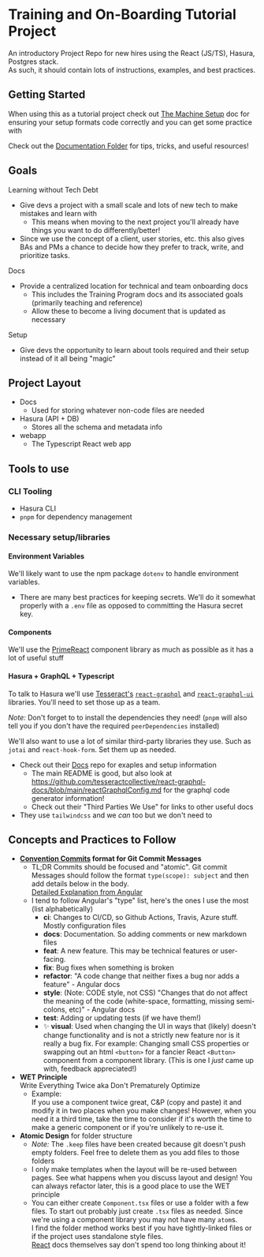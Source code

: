 # Training and On-Boarding Tutorial Project

An introductory Project Repo for new hires using the React (JS/TS), Hasura, Postgres stack.  
As such, it should contain lots of instructions, examples, and best practices.

## Getting Started

When using this as a tutorial project check out [The Machine Setup](docs/machine_setup_get_started_task.md) doc for ensuring your setup formats code correctly and you can get some practice with 

Check out the [Documentation Folder](docs) for tips, tricks, and useful resources!
## Goals

Learning without Tech Debt
- Give devs a project with a small scale and lots of new tech to make mistakes and learn with
  - This means when moving to the next project you'll already have things you want to do differently/better!
- Since we use the concept of a client, user stories, etc. this also gives BAs and PMs a chance to decide how they prefer to track, write, and prioritize tasks.

Docs
- Provide a centralized location for technical and team onboarding docs
  - This includes the Training Program docs and its associated goals (primarily teaching and reference)
  - Allow these to become a living document that is updated as necessary

Setup
- Give devs the opportunity to learn about tools required and their setup instead of it all being "magic"



## Project Layout

* Docs
  * Used for storing whatever non-code files are needed
* Hasura (API + DB)
  * Stores all the schema and metadata info
* webapp
  * The Typescript React web app

## Tools to use

### CLI Tooling

* Hasura CLI
* `pnpm` for dependency management

### Necessary setup/libraries

#### Environment Variables

We'll likely want to use the npm package `dotenv` to handle environment variables.
  * There are many best practices for keeping secrets. We'll do it somewhat properly with a `.env` file as opposed to committing the Hasura secret key.

#### Components
We'll use the [PrimeReact](https://www.primefaces.org/primereact/setup/) component library as much as possible as it has a lot of useful stuff

#### Hasura + GraphQL + Typescript

To talk to Hasura we'll use [Tesseract's](https://github.com/tesseractcollective) [`react-graphql`](https://github.com/tesseractcollective/react-graphql) and [`react-graphql-ui`](https://github.com/tesseractcollective/react-graphql-ui) libraries. You'll need to set those up as a team.

_Note:_ Don't forget to to install the dependencies they need! (`pnpm` will also tell you if you don't have the required `peerDependencies` installed)

We'll also want to use a lot of similar third-party libraries they use. Such as `jotai` and `react-hook-form`. Set them up as needed.

* Check out their [Docs](https://github.com/tesseractcollective/react-graphql-docs) repo for exaples and setup information
  * The main README is good, but also look at https://github.com/tesseractcollective/react-graphql-docs/blob/main/reactGraphqlConfig.md for the graphql code generator information!
  * Check out their "Third Parties We Use" for links to other useful docs
* They use `tailwindcss` and we _can_ too but we don't need to

## Concepts and Practices to Follow

* **[Convention Commits](https://www.conventionalcommits.org/en/v1.0.0/) format for Git Commit Messages**
  * TL;DR Commits should be focused and "atomic". Git commit Messages should follow the format `type(scope): subject` and then add details below in the body.  
  [Detailed Explanation from Angular](https://github.com/angular/angular/blob/22b96b9/CONTRIBUTING.md#-commit-message-guidelines)
  * I tend to follow Angular's "type" list, here's the ones I use the most (list alphabetically)
    * **ci**: Changes to CI/CD, so Github Actions, Travis, Azure stuff. Mostly configuration files
    * **docs**: Documentation. So adding comments or new markdown files
    * **feat**: A new feature. This may be technical features or user-facing.
    * **fix**: Bug fixes when something is broken
    * **refactor**: "A code change that neither fixes a bug nor adds a feature" - Angular docs
    * **style**: (Note: CODE style, not CSS) "Changes that do not affect the meaning of the code (white-space, formatting, missing semi-colons, etc)" - Angular docs
    * **test**: Adding or updating tests (if we have them!)
    * ✨ **visual**: Used when changing the UI in ways that (likely) doesn't change functionality and is not a strictly new feature nor is it really a bug fix. For example: Changing small CSS properties or swapping out an html `<button>` for a fancier React `<Button>` component from a component library. (This is one I _just_ came up with, feedback appreciated!)
* **WET Principle**  
  Write Everything Twice aka Don't Prematurely Optimize
  * Example:  
  If you use a component twice great, C&P (copy and paste) it and modify it in two places when you make changes! However, when you need it a third time, take the time to consider if it's worth the time to make a generic component or if you're unlikely to re-use it.
* **Atomic Design** for folder structure
  * _Note:_ The `.keep` files have been created because git doesn't push empty folders. Feel free to delete them as you add files to those folders
  * I only make templates when the layout will be re-used between pages. See what happens when you discuss layout and design! You can always refactor later, this is a good place to use the WET principle
  * You can either create `Component.tsx` files or use a folder with a few files. To start out probably just create `.tsx` files as needed. Since we're using a component library you may not have many `atom`s.  
  I find the folder method works best if you have tightly-linked files or if the project uses standalone style files.  
  [React](https://reactjs.org/docs/faq-structure.html) docs themselves say don't spend too long thinking about it!
